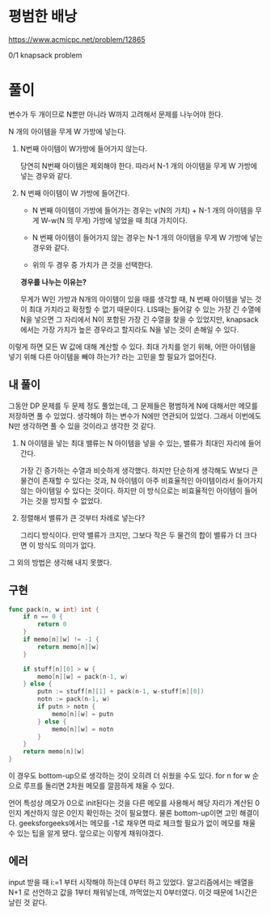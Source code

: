 # 평범한 배낭

https://www.acmicpc.net/problem/12865

0/1 knapsack problem

# 풀이

변수가 두 개이므로 N뿐만 아니라 W까지 고려해서 문제를 나누어야 한다. 

N 개의 아이템을 무게 W 가방에 넣는다.

1. N번째 아이템이 W가방에 들어가지 않는다.

    당연히 N번째 아이템은 제외해야 한다. 따라서 N-1 개의 아이템을 무게 W 가방에 넣는 경우와 같다.

2. N 번째 아이템이 W 가방에 들어간다.

    - N 번째 아이템이 가방에 들어가는 경우는 v(N의 가치) + N-1 개의 아이템을 무게 W-w(N 의 무게) 가방에 넣었을 때 최대 가치이다.

    - N 번째 아이템이 들어가지 않는 경우는 N-1 개의 아이템을 무게 W 가방에 넣는 경우와 같다.

    - 위의 두 경우 중 가치가 큰 것을 선택한다.

    **경우를 나누는 이유는?**
    
    무게가 W인 가방과 N개의 아이템이 있을 때를 생각할 때, N 번째 아이템을 넣는 것이 최대 가치라고 확정할 수 없기 때문이다. LIS때는 들어갈 수 있는 가장 긴 수열에 N을 넣으면 그 자리에서 N이 포함된 가장 긴 수열을 찾을 수 있었지만, knapsack에서는 가장 가치가 높은 경우라고 할지라도 N을 넣는 것이 손해일 수 있다.

이렇게 하면 모든 W 값에 대해 계산할 수 있다. 최대 가치를 얻기 위해, 어떤 아이템을 넣기 위해 다른 아이템을 빼야 하는가? 라는 고민을 할 필요가 없어진다.

## 내 풀이

그동안 DP 문제를 두 문제 정도 풀었는데, 그 문제들은 평범하게 N에 대해서만 메모를 저장하면 풀 수 있었다. 생각해야 하는 변수가 N에만 연관되어 있었다. 그래서 이번에도 N만 생각하면 풀 수 있을 것이라고 생각한 것 같다. 

1. N 아이템을 넣는 최대 밸류는 N 아이템을 넣을 수 있는, 밸류가 최대인 자리에 들어간다.
    
    가장 긴 증가하는 수열과 비슷하게 생각했다. 하지만 단순하게 생각해도 W보다 큰 물건이 존재할 수 있다는 것과, N 아이템이 아주 비효율적인 아이템이라서 들어가지 않는 아이템일 수 있다는 것이다. 하지만 이 방식으로는 비효율적인 아이템이 들어가는 것을 방지할 수 없었다.

2. 정렬해서 밸류가 큰 것부터 차례로 넣는다?

    그리디 방식이다. 만약 밸류가 크지만, 그보다 작은 두 물건의 합이 밸류가 더 크다면 이 방식도 의미가 없다.

그 외의 방법은 생각해 내지 못했다.

## 구현
```go
func pack(n, w int) int {
	if n == 0 {
		return 0
	}
	if memo[n][w] != -1 {
		return memo[n][w]
	}

	if stuff[n][0] > w {
		memo[n][w] = pack(n-1, w)
	} else {
		putn := stuff[n][1] + pack(n-1, w-stuff[n][0])
		notn := pack(n-1, w)
		if putn > notn {
			memo[n][w] = putn
		} else {
			memo[n][w] = notn
		}
	}
	return memo[n][w]
}
```
이 경우도 bottom-up으로 생각하는 것이 오히려 더 쉬웠을 수도 있다. for n for w 순으로 루프를 돌리면 2차원 메모를 깔끔하게 채울 수 있다.

언어 특성상 메모가 0으로 init된다는 것을 다른 메모를 사용해서 해당 자리가 계산된 0인지 계산하지 않은 0인지 확인하는 것이 필요했다. 물론 bottom-up이면 고민 해결이다. geeksforgeeks에서는 메모를 -1로 채우면 따로 체크할 필요가 없이 메모를 채울 수 있는 팁을 알게 됐다. 앞으로는 이렇게 채워야겠다.

## 에러

input 받을 때 i:=1 부터 시작해야 하는데 0부터 하고 있었다. 알고리즘에서는 배열을 N+1 로 선언하고 값을 1부터 채워넣는데, 까먹었는지 0부터였다. 이것 때문에 1시간은 날린 것 같다.